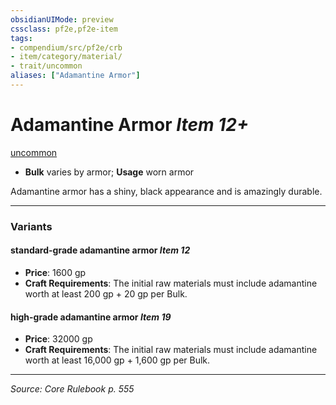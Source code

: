 ```yaml
---
obsidianUIMode: preview
cssclass: pf2e,pf2e-item
tags:
- compendium/src/pf2e/crb
- item/category/material/
- trait/uncommon
aliases: ["Adamantine Armor"]
---
```

# Adamantine Armor *Item 12+*  
[uncommon](rules/traits/uncommon.md "Uncommon Rarity Trait")  

- **Bulk** varies by armor; **Usage** worn armor

Adamantine armor has a shiny, black appearance and is amazingly durable.

---
### Variants

#### standard-grade adamantine armor *Item 12*

- **Price**: 1600 gp
- **Craft Requirements**: The initial raw materials must include adamantine worth at least 200 gp + 20 gp per Bulk.

#### high-grade adamantine armor *Item 19*

- **Price**: 32000 gp
- **Craft Requirements**: The initial raw materials must include adamantine worth at least 16,000 gp + 1,600 gp per Bulk.

---
*Source: Core Rulebook p. 555*